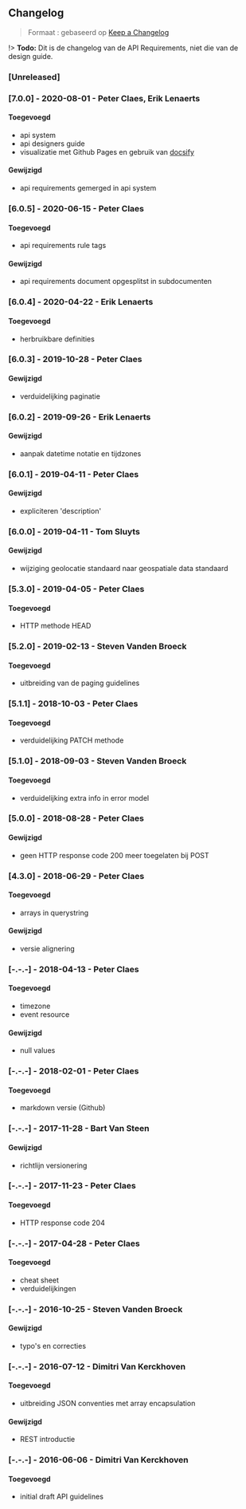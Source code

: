 ## Changelog

> Formaat : gebaseerd op [Keep a Changelog](https://keepachangelog.com/nl/1.0.0/)

!> **Todo:** Dit is de changelog van de API Requirements, niet die van de design guide.

### [Unreleased]

### [7.0.0] - 2020-08-01 - Peter Claes, Erik Lenaerts
#### Toegevoegd
- api system
- api designers guide
- visualizatie met Github Pages en gebruik van [docsify](https://docsify.js.org/)

#### Gewijzigd
- api requirements gemerged in api system

### [6.0.5] - 2020-06-15 - Peter Claes
#### Toegevoegd
- api requirements rule tags

#### Gewijzigd
- api requirements document opgesplitst in subdocumenten

### [6.0.4] - 2020-04-22 - Erik Lenaerts
#### Toegevoegd
- herbruikbare definities

### [6.0.3] - 2019-10-28 - Peter Claes
#### Gewijzigd
- verduidelijking paginatie

### [6.0.2] - 2019-09-26 - Erik Lenaerts
#### Gewijzigd
- aanpak datetime notatie en tijdzones

### [6.0.1] - 2019-04-11 - Peter Claes
#### Gewijzigd
- expliciteren 'description'

### [6.0.0] - 2019-04-11 - Tom Sluyts
#### Gewijzigd
- wijziging geolocatie standaard naar geospatiale data standaard

### [5.3.0] - 2019-04-05 - Peter Claes
#### Toegevoegd
- HTTP methode HEAD

### [5.2.0] - 2019-02-13 - Steven Vanden Broeck
#### Toegevoegd
- uitbreiding van de paging guidelines

### [5.1.1] - 2018-10-03 - Peter Claes
#### Toegevoegd
- verduidelijking PATCH methode

### [5.1.0] - 2018-09-03 - Steven Vanden Broeck
#### Toegevoegd
- verduidelijking extra info in error model

### [5.0.0] - 2018-08-28 - Peter Claes
#### Gewijzigd
- geen HTTP response code 200 meer toegelaten bij POST

### [4.3.0] - 2018-06-29 - Peter Claes
#### Toegevoegd
- arrays in querystring

#### Gewijzigd
- versie alignering

### [-.-.-] - 2018-04-13 - Peter Claes
#### Toegevoegd
- timezone
- event resource

#### Gewijzigd
- null values

### [-.-.-] - 2018-02-01 - Peter Claes
#### Toegevoegd
- markdown versie (Github)

### [-.-.-] - 2017-11-28 - Bart Van Steen
#### Gewijzigd
- richtlijn versionering

### [-.-.-] - 2017-11-23 - Peter Claes
#### Toegevoegd
- HTTP response code 204

### [-.-.-] - 2017-04-28 - Peter Claes
#### Toegevoegd
- cheat sheet
- verduidelijkingen

### [-.-.-] - 2016-10-25 - Steven Vanden Broeck
#### Gewijzigd
- typo's en correcties

### [-.-.-] - 2016-07-12 - Dimitri Van Kerckhoven
#### Toegevoegd
- uitbreiding JSON conventies met array encapsulation

#### Gewijzigd
- REST introductie

### [-.-.-] - 2016-06-06 - Dimitri Van Kerckhoven
#### Toegevoegd
- initial draft API guidelines



